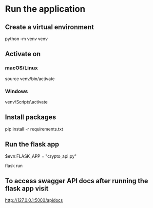 # Run the application

## Create a virtual environment
python -m venv venv  

## Activate on 

### macOS/Linux
source venv/bin/activate  

### Windows
venv\Scripts\activate   

## Install packages
pip install -r requirements.txt 

## Run the flask app
$evn:FLASK_APP = "crypto_api.py"

flask run

## To access swagger API docs after running the flask app visit
http://127.0.0.1:5000/apidocs





